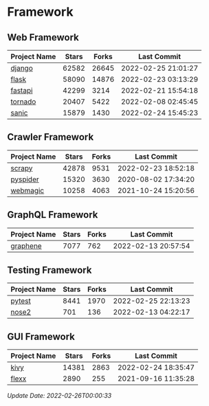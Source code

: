 # Framework

## Web Framework
| Project Name | Stars | Forks | Last Commit |
| ------------ | ----- | ----- | ----------- |
| [django](https://github.com/django/django) | 62582 | 26645 | 2022-02-25 21:01:27 |
| [flask](https://github.com/pallets/flask) | 58090 | 14876 | 2022-02-23 03:13:29 |
| [fastapi](https://github.com/tiangolo/fastapi) | 42299 | 3214 | 2022-02-21 15:54:18 |
| [tornado](https://github.com/tornadoweb/tornado) | 20407 | 5422 | 2022-02-08 02:45:45 |
| [sanic](https://github.com/sanic-org/sanic) | 15879 | 1430 | 2022-02-24 15:45:23 |

## Crawler Framework
| Project Name | Stars | Forks | Last Commit |
| ------------ | ----- | ----- | ----------- |
| [scrapy](https://github.com/scrapy/scrapy) | 42878 | 9531 | 2022-02-23 18:52:18 |
| [pyspider](https://github.com/binux/pyspider) | 15320 | 3630 | 2020-08-02 17:34:20 |
| [webmagic](https://github.com/code4craft/webmagic) | 10258 | 4063 | 2021-10-24 15:20:56 |

## GraphQL Framework
| Project Name | Stars | Forks | Last Commit |
| ------------ | ----- | ----- | ----------- |
| [graphene](https://github.com/graphql-python/graphene) | 7077 | 762 | 2022-02-13 20:57:54 |

## Testing Framework
| Project Name | Stars | Forks | Last Commit |
| ------------ | ----- | ----- | ----------- |
| [pytest](https://github.com/pytest-dev/pytest) | 8441 | 1970 | 2022-02-25 22:13:23 |
| [nose2](https://github.com/nose-devs/nose2) | 701 | 136 | 2022-02-13 04:22:17 |

## GUI Framework
| Project Name | Stars | Forks | Last Commit |
| ------------ | ----- | ----- | ----------- |
| [kivy](https://github.com/kivy/kivy) | 14381 | 2863 | 2022-02-24 18:35:47 |
| [flexx](https://github.com/flexxui/flexx) | 2890 | 255 | 2021-09-16 11:35:28 |

*Update Date: 2022-02-26T00:00:33*